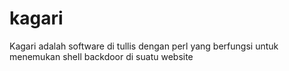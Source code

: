 # kagari
Kagari adalah software di tullis dengan perl yang berfungsi untuk menemukan shell backdoor di suatu website
